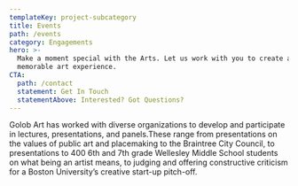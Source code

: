 ```yaml
---
templateKey: project-subcategory
title: Events
path: /events
category: Engagements
hero: >-
  Make a moment special with the Arts. Let us work with you to create a
  memorable art experience. 
CTA:
  path: /contact
  statement: Get In Touch
  statementAbove: Interested? Got Questions?
---
```

Golob Art has worked with diverse organizations to develop and participate in lectures, presentations, and panels.These range from presentations on the values of public art and placemaking to the Braintree City Council, to presentations to 400 6th and 7th grade Wellesley Middle School students on what being an artist means, to judging and offering constructive criticism for a Boston University’s creative start-up pitch-off.
